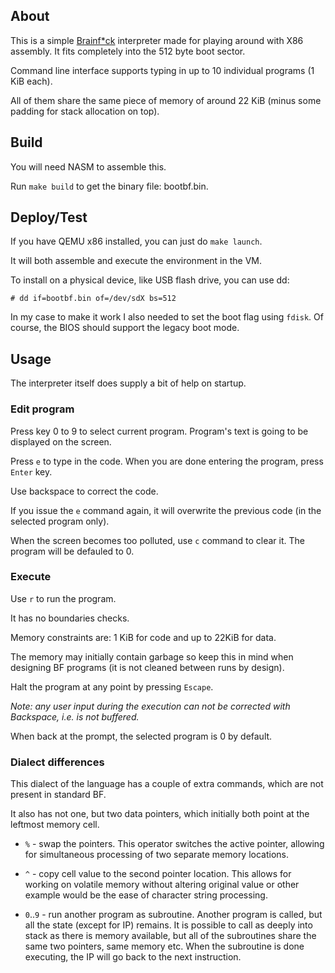 ## About

This is a simple [Brainf\*ck](https://en.wikipedia.org/wiki/Brainfuck) interpreter made for playing around with X86 assembly. It fits completely into the 512 byte boot sector.

Command line interface supports typing in up to 10 individual programs (1 KiB each).

All of them share the same piece of memory of around 22 KiB (minus some padding for stack allocation on top).

## Build

You will need NASM to assemble this.

Run `make build` to get the binary file: bootbf.bin.

## Deploy/Test

If you have QEMU x86 installed, you can just do `make launch`.

It will both assemble and execute the environment in the VM.

To install on a physical device, like USB flash drive, you can use dd:

`# dd if=bootbf.bin of=/dev/sdX bs=512`

In my case to make it work I also needed to set the boot flag using `fdisk`.
Of course, the BIOS should support the legacy boot mode.

## Usage

The interpreter itself does supply a bit of help on startup.

### Edit program

Press key 0 to 9 to select current program. Program's text is going to be displayed on the screen.

Press `e` to type in the code. When you are done entering the program, press `Enter` key.

Use backspace to correct the code.

If you issue the `e` command again, it will overwrite the previous code (in the selected program only).

When the screen becomes too polluted, use `c` command to clear it. The program will be defauled to 0.

### Execute

Use `r` to run the program.

It has no boundaries checks.

Memory constraints are: 1 KiB for code and up to 22KiB for data.

The memory may initially contain garbage so keep this in mind when designing BF programs (it is not cleaned between runs by design).

Halt the program at any point by pressing `Escape`.

*Note: any user input during the execution can not be corrected with Backspace, i.e. is not buffered.*

When back at the prompt, the selected program is 0 by default.

### Dialect differences

This dialect of the language has a couple of extra commands, which are not present in standard BF.

It also has not one, but two data pointers, which initially both point at the leftmost memory cell.

- `%` - swap the pointers. This operator switches the active pointer, allowing for simultaneous processing of two separate memory locations.

- `^` - copy cell value to the second pointer location. This allows for working on volatile memory without altering original value or other example would be the ease of character string processing.

- `0`..`9` - run another program as subroutine. Another program is called, but all the state (except for IP) remains. It is possible to call as deeply into stack as there is memory available, but all of the subroutines share the same two pointers, same memory etc. When the subroutine is done executing, the IP will go back to the next instruction.
